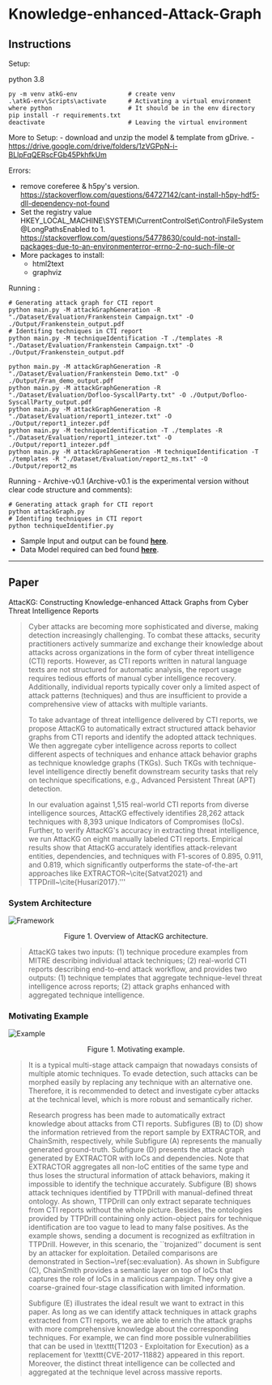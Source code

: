 # Knowledge-enhanced-Attack-Graph

## Instructions

Setup:

python 3.8
```
py -m venv atkG-env              # create venv
.\atkG-env\Scripts\activate      # Activating a virtual environment
where python                     # It should be in the env directory
pip install -r requirements.txt
deactivate                       # Leaving the virtual environment
```
More to Setup:
    - download and unzip the model & template from gDrive. 
    - https://drive.google.com/drive/folders/1zVGPpN-i-BLlpFqQERscFGb45PkhfkUm

Errors:
- remove coreferee & h5py's version. https://stackoverflow.com/questions/64727142/cant-install-h5py-hdf5-dll-dependency-not-found
- Set the registry value HKEY_LOCAL_MACHINE\SYSTEM\CurrentControlSet\Control\FileSystem@LongPathsEnabled to 1. https://stackoverflow.com/questions/54778630/could-not-install-packages-due-to-an-environmenterror-errno-2-no-such-file-or
- More packages to install:
    - html2text
    - graphviz

Running :
```
# Generating attack graph for CTI report
python main.py -M attackGraphGeneration -R "./Dataset/Evaluation/Frankenstein Campaign.txt" -O ./Output/Frankenstein_output.pdf
# Identifing techniques in CTI report
python main.py -M techniqueIdentification -T ./templates -R "./Dataset/Evaluation/Frankenstein Campaign.txt" -O ./Output/Frankenstein_output.pdf

python main.py -M attackGraphGeneration -R "./Dataset/Evaluation/Frankenstein Demo.txt" -O ./Output/Fran_demo_output.pdf
python main.py -M attackGraphGeneration -R "./Dataset/Evaluation/Dofloo-SyscallParty.txt" -O ./Output/Dofloo-SyscallParty_output.pdf
python main.py -M attackGraphGeneration -R "./Dataset/Evaluation/report1_intezer.txt" -O ./Output/report1_intezer.pdf
python main.py -M techniqueIdentification -T ./templates -R "./Dataset/Evaluation/report1_intezer.txt" -O ./Output/report1_intezer.pdf
python main.py -M attackGraphGeneration -M techniqueIdentification -T ./templates -R "./Dataset/Evaluation/report2_ms.txt" -O ./Output/report2_ms
```

Running - Archive-v0.1 (Archive-v0.1 is the experimental version without clear code structure and comments):
```
# Generating attack graph for CTI report
python attackGraph.py
# Identifing techniques in CTI report
python techniqueIdentifier.py
```

 - Sample Input and output can be found **[here](https://github.com/li-zhenyuan/Knowledge-enhanced-Attack-Graph/tree/main/Results)**.
 - Data Model required can bed found **[here](https://drive.google.com/drive/folders/1zVGPpN-i-BLlpFqQERscFGb45PkhfkUm?usp=sharing)**.

---

## Paper 

AttacKG: Constructing Knowledge-enhanced Attack Graphs from Cyber Threat Intelligence Reports

> Cyber attacks are becoming more sophisticated and diverse, making detection increasingly challenging. To combat these attacks, security practitioners actively summarize and exchange their knowledge about attacks across organizations in the form of cyber threat intelligence (CTI) reports. However, as CTI reports written in natural language texts are not structured for automatic analysis, the report usage requires tedious efforts of manual cyber intelligence recovery. Additionally, individual reports typically cover only a limited aspect of attack patterns (techniques) and thus are insufficient to provide a comprehensive view of attacks with multiple variants.
> 
> To take advantage of threat intelligence delivered by CTI reports, we propose AttacKG to automatically extract structured attack behavior graphs from CTI reports and identify the adopted attack techniques. We then aggregate cyber intelligence across reports to collect different aspects of techniques and enhance attack behavior graphs as technique knowledge graphs (TKGs). Such TKGs with technique-level intelligence directly benefit downstream security tasks that rely on technique specifications, e.g., Advanced Persistent Threat (APT) detection.
>
> In our evaluation against 1,515 real-world CTI reports from diverse intelligence sources, AttacKG effectively identifies 28,262 attack techniques with 8,393 unique Indicators of Compromises (IoCs). Further, to verify AttacKG's accuracy in extracting threat intelligence, we run AttacKG on eight manually labeled CTI reports. Empirical results show that AttacKG accurately identifies attack-relevant entities, dependencies, and techniques with F1-scores of 0.895, 0.911, and 0.819, which significantly outperforms the state-of-the-art approaches like EXTRACTOR~\cite{Satvat2021} and TTPDrill~\cite{Husari2017}.'''

### System Architecture

![Framework](Image/Framework_v3_00.jpg "Architecture")

<center> 
Figure 1. Overview of AttacKG architecture. 
</center> 

> AttacKG takes two inputs: (1) technique procedure examples from MITRE describing individual attack techniques; (2) real-world CTI reports describing end-to-end attack workflow, and provides two outputs: (1) technique templates that aggregate technique-level threat intelligence across reports; (2) attack graphs enhanced with aggregated technique intelligence.


### Motivating Example

![Example](Image/Example_00.jpg "Example")
<center> 
Figure 1. Motivating example.
</center> 

> It is a typical multi-stage attack campaign that nowadays consists of multiple atomic techniques.
To evade detection, such attacks can be morphed easily by replacing any technique with an alternative one. 
Therefore, it is recommended to detect and investigate cyber attacks at the technical level, which is more robust and semantically richer.
>
> Research progress has been made to automatically extract knowledge about attacks from CTI reports.
Subfigures (B) to (D) show the information retrieved from the report sample by EXTRACTOR, and ChainSmith, respectively, while Subfigure (A) represents the manually generated ground-truth.
Subfigure (D) presents the attack graph generated by EXTRACTOR with IoCs and dependencies. Note that EXTRACTOR aggregates all non-IoC entities of the same type and thus loses the structural information of attack behaviors, making it impossible to identify the technique accurately.
Subfigure (B) shows attack techniques identified by TTPDrill with manual-defined threat ontology. As shown, TTPDrill can only extract separate techniques from CTI reports without the whole picture. Besides, the ontologies provided by TTPDrill containing only action-object pairs for technique identification are too vague to lead to many false positives.  As the example shows, sending a document is recognized as exfiltration in TTPDrill. However, in this scenario, the ``trojanized'' document is sent by an attacker for exploitation.
Detailed comparisons are demonstrated in Section~\ref{sec:evaluation}.
As shown in Subfigure (C), ChainSmith provides a semantic layer on top of IoCs that captures the role of IoCs in a malicious campaign. They only give a coarse-grained four-stage classification with limited information.
>
> Subfigure (E) illustrates the ideal result we want to extract in this paper. As long as we can identify attack techniques in attack graphs extracted from CTI reports, we are able to enrich the attack graphs with more comprehensive knowledge about the corresponding techniques. For example, we can find more possible vulnerabilities that can be used in \texttt{T1203 - Exploitation for Execution} as a replacement for \texttt{CVE-2017-11882} appeared in this report. Moreover, the distinct threat intelligence can be collected and aggregated at the technique level across massive reports.
